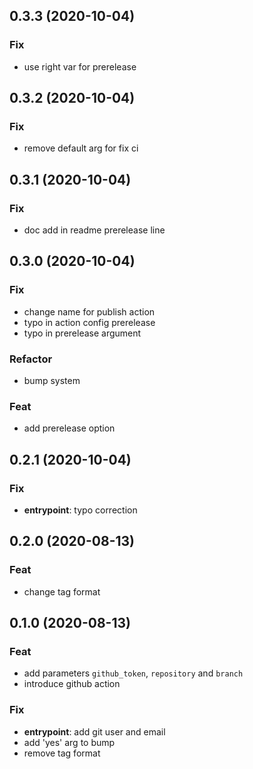 ## 0.3.3 (2020-10-04)

### Fix

- use right var for prerelease

## 0.3.2 (2020-10-04)

### Fix

- remove default arg for fix ci

## 0.3.1 (2020-10-04)

### Fix

- doc add in readme prerelease line

## 0.3.0 (2020-10-04)

### Fix

- change name for publish action
- typo in action config prerelease
- typo in prerelease argument

### Refactor

- bump system

### Feat

- add prerelease option

## 0.2.1 (2020-10-04)

### Fix

- **entrypoint**: typo correction

## 0.2.0 (2020-08-13)

### Feat

- change tag format

## 0.1.0 (2020-08-13)

### Feat

- add parameters `github_token`, `repository` and `branch`
- introduce github action

### Fix

- **entrypoint**: add git user and email
- add 'yes' arg to bump
- remove tag format
